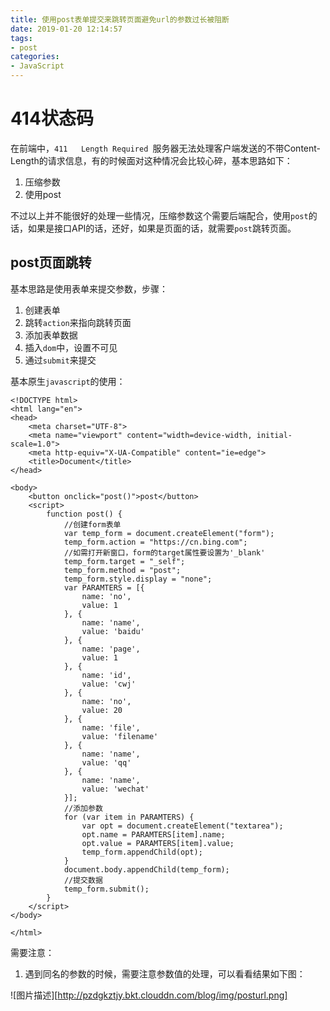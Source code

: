 ```yaml
---
title: 使用post表单提交来跳转页面避免url的参数过长被阻断
date: 2019-01-20 12:14:57
tags:
- post
categories: 
- JavaScript
---
```

# 414状态码
在前端中，`411	Length Required	`服务器无法处理客户端发送的不带Content-Length的请求信息，有的时候面对这种情况会比较心碎，基本思路如下：
1. 压缩参数
2. 使用post

不过以上并不能很好的处理一些情况，压缩参数这个需要后端配合，使用`post`的话，如果是接口API的话，还好，如果是页面的话，就需要`post`跳转页面。
## post页面跳转
基本思路是使用表单来提交参数，步骤：
1. 创建表单
2. 跳转`action`来指向跳转页面
3. 添加表单数据
4. 插入`dom`中，设置不可见
5. 通过`submit`来提交

<!-- more -->

基本原生`javascript`的使用：
````
<!DOCTYPE html>
<html lang="en">
<head>
    <meta charset="UTF-8">
    <meta name="viewport" content="width=device-width, initial-scale=1.0">
    <meta http-equiv="X-UA-Compatible" content="ie=edge">
    <title>Document</title>
</head>

<body>
    <button onclick="post()">post</button>
    <script>
        function post() {
            //创建form表单
            var temp_form = document.createElement("form");
            temp_form.action = "https://cn.bing.com";
            //如需打开新窗口，form的target属性要设置为'_blank'
            temp_form.target = "_self";
            temp_form.method = "post";
            temp_form.style.display = "none";
            var PARAMTERS = [{
                name: 'no',
                value: 1
            }, {
                name: 'name',
                value: 'baidu'
            }, {
                name: 'page',
                value: 1
            }, {
                name: 'id',
                value: 'cwj'
            }, {
                name: 'no',
                value: 20
            }, {
                name: 'file',
                value: 'filename'
            }, {
                name: 'name',
                value: 'qq'
            }, {
                name: 'name',
                value: 'wechat'
            }];
            //添加参数
            for (var item in PARAMTERS) {
                var opt = document.createElement("textarea");
                opt.name = PARAMTERS[item].name;
                opt.value = PARAMTERS[item].value;
                temp_form.appendChild(opt);
            }
            document.body.appendChild(temp_form);
            //提交数据
            temp_form.submit();
        }
    </script>
</body>

</html>
````
需要注意：
1. 遇到同名的参数的时候，需要注意参数值的处理，可以看看结果如下图：

![图片描述][http://pzdgkztjy.bkt.clouddn.com/blog/img/posturl.png]


  [1]: /img/bVZasX